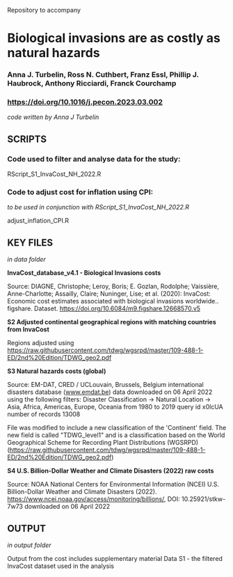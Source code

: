 Repository to accompany

# **Biological invasions are as costly as natural hazards**

### Anna J. Turbelin, Ross N. Cuthbert, Franz Essl, Phillip J. Haubrock, Anthony Ricciardi, Franck Courchamp

### https://doi.org/10.1016/j.pecon.2023.03.002

*code written by Anna J Turbelin*

## SCRIPTS

### Code used to filter and analyse data for the study:
RScript_S1_InvaCost_NH_2022.R

### Code to adjust cost for inflation using CPI: 
*to be used in conjunction with RScript_S1_InvaCost_NH_2022.R*

adjust_inflation_CPI.R

## KEY FILES
*in data folder*

**InvaCost_database_v4.1 - Biological Invasions costs**

Source: DIAGNE, Christophe; Leroy, Boris; E. Gozlan, Rodolphe; Vaissière, Anne-Charlotte; Assailly, Claire; Nuninger, Lise; et al. (2020): InvaCost: Economic cost estimates associated with biological invasions worldwide.. figshare. Dataset. https://doi.org/10.6084/m9.figshare.12668570.v5

**S2 Adjusted continental geographical regions with matching countries from InvaCost**

Regions adjusted using https://raw.githubusercontent.com/tdwg/wgsrpd/master/109-488-1-ED/2nd%20Edition/TDWG_geo2.pdf

**S3 Natural hazards costs (global)**

Source: EM-DAT, CRED / UCLouvain, Brussels, Belgium international disasters database (www.emdat.be) data downloaded on 06 April 2022 using the following filters: Disaster Classification -> Natural Location -> Asia, Africa, Americas, Europe, Oceania from 1980 to 2019 query id x0lcUA number of records 13008

File was modified to include a new classification of the 'Continent' field. The new field is called "TDWG_level1" and is a classification based on the World Geographical Scheme for Recording Plant Distributions (WGSRPD) (https://raw.githubusercontent.com/tdwg/wgsrpd/master/109-488-1-ED/2nd%20Edition/TDWG_geo2.pdf)

**S4 U.S. Billion-Dollar Weather and Climate Disasters (2022) raw costs**

Source: NOAA National Centers for Environmental Information (NCEI) U.S. Billion-Dollar Weather and Climate Disasters (2022). https://www.ncei.noaa.gov/access/monitoring/billions/, DOI: 10.25921/stkw-7w73 downloaded on 06 April 2022


## OUTPUT
*in output folder*

Output from the cost includes supplementary material Data S1 - the filtered InvaCost dataset used in the analysis 
